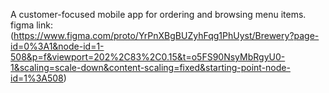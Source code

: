 A customer-focused mobile app for ordering and browsing menu items.
figma link:
(https://www.figma.com/proto/YrPnXBgBUZyhFqg1PhUyst/Brewery?page-id=0%3A1&node-id=1-508&p=f&viewport=202%2C83%2C0.15&t=o5FS90NsyMbRgyU0-1&scaling=scale-down&content-scaling=fixed&starting-point-node-id=1%3A508)
